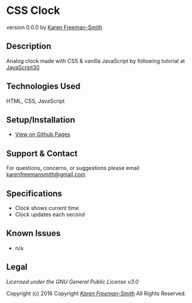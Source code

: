 # CSS Clock
version 0.0.0
by [Karen Freeman-Smith](https://karenfreemansmith.github.io)

## Description
Analog clock made with CSS &amp; vanilla JavaScript by following tutorial at [JavaScript30](https://github.com/wesbos/JavaScript30)

## Technologies Used
HTML, CSS, JavaScript

## Setup/Installation
* [View on Github Pages](https://karenfreemansmith.github.io/JS30-Day02-CSSClock)

## Support & Contact
For questions, concerns, or suggestions please email karenfreemansmith@gmail.com

## Specifications
* Clock shows current time
* Clock updates each second

## Known Issues
* n/a

## Legal
*Licensed under the GNU General Public License v3.0*

Copyright (c) 2016 Copyright _[Karen Freeman-Smith](https://karenfreemansmith.github.io)_ All Rights Reserved.

